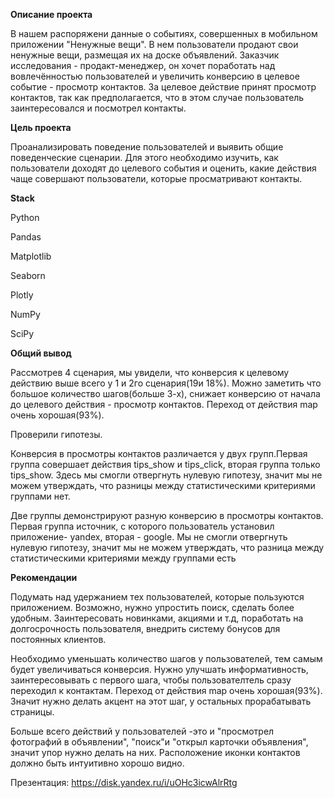 **Описание проекта**

В нашем распоряжени данные о событиях, совершенных в мобильном приложении "Ненужные вещи". В нем пользователи продают свои ненужные вещи, размещая их на доске объявлений. Заказчик исследования - продакт-менеджер, он хочет поработать над вовлечённостью пользователей и увеличить конверсию в целевое событие - просмотр контактов. За целевое действие принят просмотр контактов, так как предполагается, что в этом случае пользователь заинтересовался и посмотрел контакты.

**Цель проекта**

Проанализировать поведение пользователей и выявить общие поведенческие сценарии. Для этого необходимо изучить, как пользователи доходят до целевого события и оценить, какие действия чаще совершают пользователи, которые просматривают контакты.

**Stack**

Python

Pandas

Matplotlib

Seaborn

Plotly

NumPy

SciPy

**Общий вывод**

Рассмотрев 4 сценария, мы увидели, что конверсия к целевому действию выше всего у 1 и 2го сценария(19и 18%). Можно заметить что большое количество шагов(больше 3-х), снижает конверсию от начала до целевого действия - просмотр контактов. Переход от действия map очень хорошая(93%).

Проверили гипотезы.

Конверсия в просмотры контактов различается у двух групп.Первая группа совершает действия tips_show и tips_click, вторая группа только tips_show. Здесь мы смогли отвергнуть нулевую гипотезу, значит мы не можем утверждать, что разницы между статистическими критериями группами нет.

Две группы демонстрируют разную конверсию в просмотры контактов. Первая группа источник, с которого пользователь установил приложение- yandex, вторая - google. Мы не смогли отвергнуть нулевую гипотезу, значит мы не можем утверждать, что разница между статистическими критериями между группами есть

**Рекомендации**

Подумать над удержанием тех пользователей, которые пользуются приложением. Возможно, нужно упростить поиск, сделать более удобным. Заинтересовать новинками, акциями и т.д, поработать на долгосрочность пользователя, внедрить систему бонусов для постоянных клиентов.

Необходимо уменьшать количество шагов у пользователей, тем самым будет увеличиваться конверсия. Нужно улучшать информативность, заинтересовывать с первого шага, чтобы пользователтель сразу переходил к контактам. Переход от действия map очень хорошая(93%). Значит нужно делать акцент на этот шаг, у остальных прорабатывать страницы.

Больше всего действий у пользователей -это и "просмотрел фотографий в объявлении", "поиск"и "открыл карточки объявления", значит упор нужно делать на них. Расположение иконки контактов должно быть интуитивно хорошо видно.

Презентация: https://disk.yandex.ru/i/uOHc3icwAlrRtg
